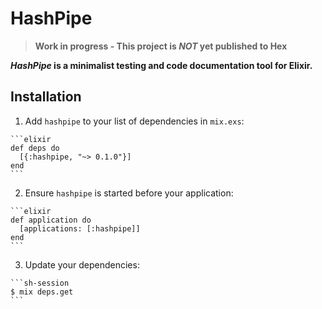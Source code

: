 # HashPipe

> **Work in progress - This project is *NOT* yet published to Hex**

***HashPipe* is a minimalist testing and code documentation tool for Elixir.**

## Installation

  1. Add `hashpipe` to your list of dependencies in `mix.exs`:

    ```elixir
    def deps do
      [{:hashpipe, "~> 0.1.0"}]
    end
    ```

  2. Ensure `hashpipe` is started before your application:

    ```elixir
    def application do
      [applications: [:hashpipe]]
    end
    ```

  3. Update your dependencies:

    ```sh-session
    $ mix deps.get
    ```
